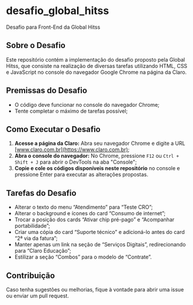 # desafio_global_hitss
Desafio para Front-End da Global Hitss

## Sobre o Desafio
Este repositório contém a implementação do desafio proposto pela Global Hitss, que consiste na realização de diversas tarefas utilizando HTML, CSS e JavaScript no console do navegador Google Chrome na página da Claro.

## Premissas do Desafio
- O código deve funcionar no console do navegador Chrome;
- Tente completar o máximo de tarefas possível;

## Como Executar o Desafio
1. **Acesse a página da Claro:** Abra seu navegador Chrome e digite a URL [www.claro.com.br](https://www.claro.com.br);
2. **Abra o console do navegador:** No Chrome, pressione `F12` ou `Ctrl + Shift + J` para abrir o DevTools na aba "Console";
3. **Copie e cole os códigos disponíveis neste repositório** no console e pressione Enter para executar as alterações propostas.

## Tarefas do Desafio

- Alterar o texto do menu “Atendimento” para “Teste CRO”;
- Alterar o background e ícones do card “Consumo de internet”;
- Trocar a posição dos cards “Ativar chip pré-pago” e “Acompanhar portabilidade”;
- Criar uma cópia do card “Suporte técnico” e adicioná-lo antes do card “2ª via da fatura”;
- Manter apenas um link na seção de “Serviços Digitais”, redirecionando para “Claro Educação”;
- Estilizar a seção “Combos” para o modelo de “Contrate”.

## Contribuição
Caso tenha sugestões ou melhorias, fique à vontade para abrir uma issue ou enviar um pull request.
